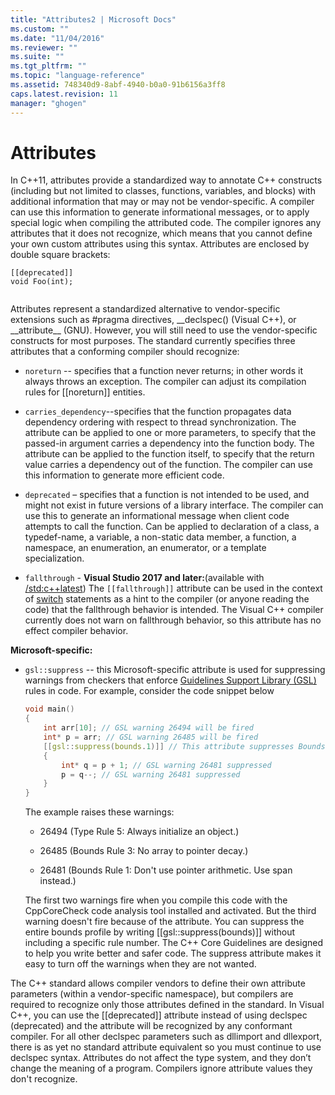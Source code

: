 ```yaml
---
title: "Attributes2 | Microsoft Docs"
ms.custom: ""
ms.date: "11/04/2016"
ms.reviewer: ""
ms.suite: ""
ms.tgt_pltfrm: ""
ms.topic: "language-reference"
ms.assetid: 748340d9-8abf-4940-b0a0-91b6156a3ff8
caps.latest.revision: 11
manager: "ghogen"
---
```

# Attributes
In C++11, attributes provide a standardized way to annotate C++ constructs (including but not limited to classes, functions, variables, and blocks) with additional information that may or may not be vendor-specific. A compiler can use this information to generate informational messages, or to apply special logic when compiling the attributed code. The compiler ignores any attributes that it does not recognize, which means that you cannot define your own custom attributes using this syntax. Attributes are enclosed by double square brackets:  
  
```  
[[deprecated]]  
void Foo(int);  
  
```  
  
 Attributes represent a standardized alternative to vendor-specific extensions such as #pragma directives,  __declspec() (Visual C++),  or \__attribute\_\_ (GNU). However,  you will still need to use the vendor-specific constructs for most purposes.  The standard currently specifies three attributes that a conforming compiler should recognize:  
  
-   `noreturn` -- specifies that a function never returns; in other words it always throws an exception. The compiler can adjust its compilation rules for [[noreturn]] entities.  
  
-   `carries_dependency`--specifies that the function propagates data dependency ordering with respect to thread synchronization. The attribute can be applied to one or more parameters, to specify that the passed-in argument carries a dependency into the function body. The attribute can be applied to the function itself, to specify that the return value carries a dependency out of the function.   The compiler can use this information to generate more efficient code.  
  
-   `deprecated` – specifies that a function is not intended to be used, and might not exist in future versions of a library interface. The compiler can use this to generate an informational message when client code attempts to call the function. Can be applied to declaration of a class, a typedef-name, a variable, a non-static data member, a function, a namespace, an enumeration, an enumerator, or a template specialization.  

-   `fallthrough` - **Visual Studio 2017 and later:**(available with [/std:c++latest](../build/reference/std-specify-language-standard-version.md)) The `[[fallthrough]]` attribute can be used in the context of [switch](switch-statement-cpp.md) statements as a hint to the compiler (or anyone reading the code) that the fallthrough behavior is intended. The Visual C++ compiler currently does not warn on fallthrough behavior, so this attribute has no effect compiler behavior.

**Microsoft-specific:**
  
-   `gsl::suppress`  -- this Microsoft-specific attribute is used for suppressing warnings from checkers that enforce [Guidelines Support Library (GSL)](https://github.com/Microsoft/GSL) rules in code. For example, consider the code snippet below  
  
    ```cpp  
    void main()  
    {  
        int arr[10]; // GSL warning 26494 will be fired  
        int* p = arr; // GSL warning 26485 will be fired  
        [[gsl::suppress(bounds.1)]] // This attribute suppresses Bounds rule #1  
        {  
            int* q = p + 1; // GSL warning 26481 suppressed  
            p = q--; // GSL warning 26481 suppressed   
        }  
    }  
    ```  
  
     The example raises these warnings:  
  
    -   26494 (Type Rule 5: Always initialize an object.)  
  
    -   26485 (Bounds Rule 3: No array to pointer decay.)  
  
    -   26481 (Bounds Rule 1: Don't use pointer arithmetic. Use span instead.)  
  
     The first two warnings fire when you compile this code with the CppCoreCheck code analysis tool installed and activated. But the third warning doesn't fire because of the attribute. You can suppress the entire bounds profile by writing [[gsl::suppress(bounds)]] without including a specific rule number. The C++ Core Guidelines are designed to help you write better and safer code. The suppress attribute makes it easy to turn off the warnings when they are not wanted.  
  
 The C++ standard allows compiler vendors to define their own attribute parameters (within a vendor-specific namespace), but compilers are required to recognize only those attributes defined in the standard. In Visual C++, you can use the [[deprecated]] attribute instead of using declspec (deprecated) and the attribute will be recognized by any conformant compiler. For all other declspec parameters such as dllimport and dllexport, there is as yet no standard attribute equivalent so you must continue to use declspec syntax. Attributes do not affect the type system, and they don’t change the meaning of a program. Compilers ignore attribute values they don't recognize.